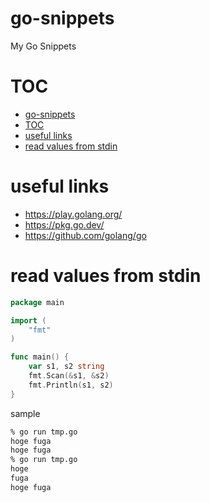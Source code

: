 # go-snippets

My Go Snippets


# TOC

- [go-snippets](#go-snippets)
- [TOC](#toc)
- [useful links](#useful-links)
- [read values from stdin](#read-values-from-stdin)


# useful links

- https://play.golang.org/
- https://pkg.go.dev/
- https://github.com/golang/go


# read values from stdin

```go
package main

import (
	"fmt"
)

func main() {
	var s1, s2 string
	fmt.Scan(&s1, &s2)
	fmt.Println(s1, s2)
}

```

sample

```bash
% go run tmp.go
hoge fuga
hoge fuga
% go run tmp.go
hoge
fuga
hoge fuga
```

